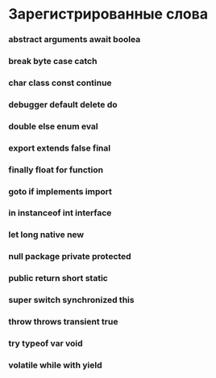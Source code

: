 # Зарегистрированные слова

### **abstract arguments await boolea**

### **break byte case catch**

### **char class const continue**

### **debugger default delete do**

### **double else enum eval**

### **export extends false final**

### **finally float for function**

### **goto if implements import**

### **in instanceof int interface**

### **let long native new**

### **null package private protected**

### **public return short static**

### **super switch synchronized this**

### **throw throws transient true**

### **try typeof var void**

### **volatile while with yield**
